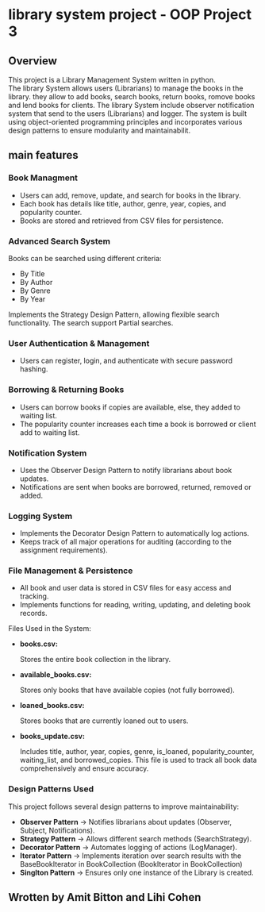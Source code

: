 # library system project - OOP Project 3

## Overview
This project is a Library Management System written in python.  
The library System allows users (Librarians) to manage the books in the library. they allow to add books, search books, return books, romove books and 
lend books for clients.
The library System include observer notification system that send to the users (Librarians) and logger.
The system is built using object-oriented programming principles and incorporates various design patterns to ensure modularity and
maintainabilit.


## main features

### Book Managment
+ Users can add, remove, update, and search for books in the library.
+ Each book has details like title, author, genre, year, copies, and popularity counter.
+ Books are stored and retrieved from CSV files for persistence.

### Advanced Search System
Books can be searched using different criteria:
+ By Title
+ By Author
+ By Genre
+ By Year
  
Implements the Strategy Design Pattern, allowing flexible search functionality.
The search support Partial searches.

### User Authentication & Management
+ Users can register, login, and authenticate with secure password hashing.

### Borrowing & Returning Books
+ Users can borrow books if copies are available, else, they added to waiting list.
+ The popularity counter increases each time a book is borrowed or client add to waiting list.

### Notification System
+ Uses the Observer Design Pattern to notify librarians about book updates.
+ Notifications are sent when books are borrowed, returned, removed or added.

### Logging System
+ Implements the Decorator Design Pattern to automatically log actions.
+ Keeps track of all major operations for auditing (according to the assignment requirements).

### File Management & Persistence
+ All book and user data is stored in CSV files for easy access and tracking.
+ Implements functions for reading, writing, updating, and deleting book records.
  
 Files Used in the System:
+ **books.csv:**
  
  Stores the entire book collection in the library.

+ **available_books.csv:**

  Stores only books that have available copies (not fully borrowed).

+ **loaned_books.csv:**

  Stores books that are currently loaned out to users.

+ **books_update.csv:**

  Includes title, author, year, copies, genre, is_loaned, popularity_counter, waiting_list, and borrowed_copies.
  This file is used to track all book data comprehensively and ensure accuracy.

### Design Patterns Used
This project follows several design patterns to improve maintainability:
+ **Observer Pattern** → Notifies librarians about updates (Observer, Subject, Notifications).
+ **Strategy Pattern** → Allows different search methods (SearchStrategy).
+ **Decorator Pattern** → Automates logging of actions (LogManager).
+ **Iterator Pattern** → Implements iteration over search results with the BaseBookIterator in BookCollection (BookIterator in BookCollection) 
+ **Singlton Pattern** → Ensures only one instance of the Library is created.




## Wrotten by Amit Bitton and Lihi Cohen




